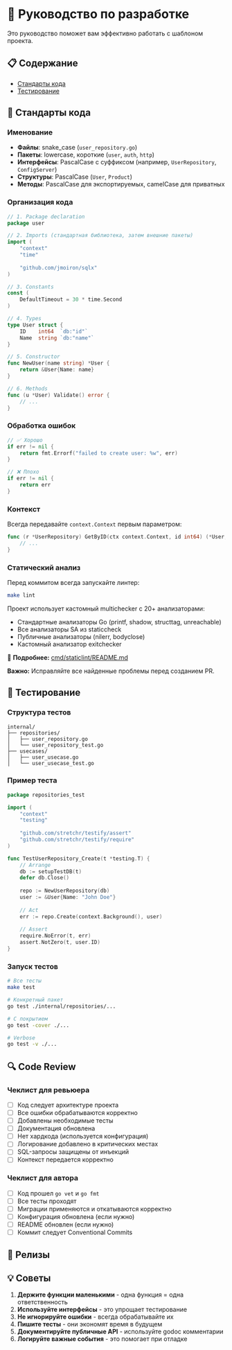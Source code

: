 # 🤝 Руководство по разработке

Это руководство поможет вам эффективно работать с шаблоном проекта.

## 📋 Содержание

- [Стандарты кода](#стандарты-кода)
- [Тестирование](#тестирование)

## 🎯 Стандарты кода

### Именование

- **Файлы**: snake_case (`user_repository.go`)
- **Пакеты**: lowercase, короткие (`user`, `auth`, `http`)
- **Интерфейсы**: PascalCase с суффиксом (например, `UserRepository`, `ConfigServer`)
- **Структуры**: PascalCase (`User`, `Product`)
- **Методы**: PascalCase для экспортируемых, camelCase для приватных

### Организация кода

```go
// 1. Package declaration
package user

// 2. Imports (стандартная библиотека, затем внешние пакеты)
import (
    "context"
    "time"
    
    "github.com/jmoiron/sqlx"
)

// 3. Constants
const (
    DefaultTimeout = 30 * time.Second
)

// 4. Types
type User struct {
    ID    int64  `db:"id"`
    Name  string `db:"name"`
}

// 5. Constructor
func NewUser(name string) *User {
    return &User{Name: name}
}

// 6. Methods
func (u *User) Validate() error {
    // ...
}
```

### Обработка ошибок

```go
// ✅ Хорошо
if err != nil {
    return fmt.Errorf("failed to create user: %w", err)
}

// ❌ Плохо
if err != nil {
    return err
}
```

### Контекст

Всегда передавайте `context.Context` первым параметром:

```go
func (r *UserRepository) GetByID(ctx context.Context, id int64) (*User, error) {
    // ...
}
```

### Статический анализ

Перед коммитом всегда запускайте линтер:

```bash
make lint
```

Проект использует кастомный multichecker с 20+ анализаторами:
- Стандартные анализаторы Go (printf, shadow, structtag, unreachable)
- Все анализаторы SA из staticcheck
- Публичные анализаторы (nilerr, bodyclose)
- Кастомный анализатор exitchecker

📖 **Подробнее:** [cmd/staticlint/README.md](../cmd/staticlint/README.md)

**Важно:** Исправляйте все найденные проблемы перед созданием PR.

## 🧪 Тестирование

### Структура тестов

```
internal/
├── repositories/
│   ├── user_repository.go
│   └── user_repository_test.go
├── usecases/
│   ├── user_usecase.go
│   └── user_usecase_test.go
```

### Пример теста

```go
package repositories_test

import (
    "context"
    "testing"
    
    "github.com/stretchr/testify/assert"
    "github.com/stretchr/testify/require"
)

func TestUserRepository_Create(t *testing.T) {
    // Arrange
    db := setupTestDB(t)
    defer db.Close()
    
    repo := NewUserRepository(db)
    user := &User{Name: "John Doe"}
    
    // Act
    err := repo.Create(context.Background(), user)
    
    // Assert
    require.NoError(t, err)
    assert.NotZero(t, user.ID)
}
```

### Запуск тестов

```bash
# Все тесты
make test

# Конкретный пакет
go test ./internal/repositories/...

# С покрытием
go test -cover ./...

# Verbose
go test -v ./...
```

## 🔍 Code Review

### Чеклист для ревьюера

- [ ] Код следует архитектуре проекта
- [ ] Все ошибки обрабатываются корректно
- [ ] Добавлены необходимые тесты
- [ ] Документация обновлена
- [ ] Нет хардкода (используется конфигурация)
- [ ] Логирование добавлено в критических местах
- [ ] SQL-запросы защищены от инъекций
- [ ] Контекст передается корректно

### Чеклист для автора

- [ ] Код прошел `go vet` и `go fmt`
- [ ] Все тесты проходят
- [ ] Миграции применяются и откатываются корректно
- [ ] Конфигурация обновлена (если нужно)
- [ ] README обновлен (если нужно)
- [ ] Коммит следует Conventional Commits

## 🚀 Релизы

## 💡 Советы

1. **Держите функции маленькими** - одна функция = одна ответственность
2. **Используйте интерфейсы** - это упрощает тестирование
3. **Не игнорируйте ошибки** - всегда обрабатывайте их
4. **Пишите тесты** - они экономят время в будущем
5. **Документируйте публичные API** - используйте godoc комментарии
6. **Логируйте важные события** - это помогает при отладке